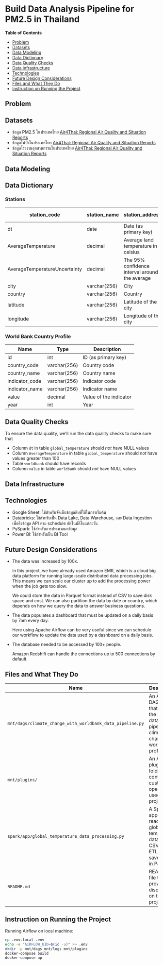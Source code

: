 # Build Data Analysis Pipeline for PM2.5 in Thailand

**Table of Contents**

* [Problem](#problem)
* [Datasets](#datasets)
* [Data Modeling](#data-modeling)
* [Data Dictionary](#data-dictionary)
* [Data Quality Checks](#data-quality-checks)
* [Data infrastructure](#data-infrastructure)
* [Technologies](#technologies)
* [Future Design Considerations](#future-design-considerations)
* [Files and What They Do](#files-and-what-they-do)
* [Instruction on Running the Project](#instruction-on-running-the-project)


## Problem



## Datasets

* ข้อมูล PM2.5 ในประเทศไทย [Air4Thai: Regional Air Quality and Situation Reports](http://www.air4thai.com/webV3/#/History)
* ข้อมูลไฟป่าในประเทศไทย [Air4Thai: Regional Air Quality and Situation Reports](http://www.air4thai.com/webV3/#/History)
* ข้อมูลโรงงานอุตสาหกรรมในประเทศไทย [Air4Thai: Regional Air Quality and Situation Reports](http://www.air4thai.com/webV3/#/History)

## Data Modeling



## Data Dictionary

### Stations

| station_code | station_name	| station_address |	lat	long |	province_id |
| - | - | - | - | - |
| dt | date | Date (as primary key) |
| AverageTemperature | decimal | Average land temperature in celsius |
| AverageTemperatureUncertainty | decimal | The 95% confidence interval around the average  |
| city | varchar(256) | City |
| country | varchar(256) | Country |
| latitude | varchar(256) | Latitude of the city |
| longitude | varchar(256) | Longitude of the city |

### World Bank Country Profile

| Name | Type | Description |
| - | - | - |
| id | int | ID (as primary key) |
| country_code | varchar(256) | Country code |
| country_name | varchar(256) | Country name |
| indicator_code | varchar(256) | Indicator code |
| indicator_name | varchar(256) | Indicator name |
| value | decimal | Value of the indicator |
| year | int | Year |

## Data Quality Checks

To ensure the data quality, we'll run the data quality checks to make sure that

* Column `dt` in table `global_temperature` should *not* have NULL values
* Column `AverageTemperature` in table `global_temperature` should *not* have values greater than 100
* Table `worldbank` should have records
* Column `value` in table `worldbank` should *not* have NULL values

## Data Infrastructure



## Technologies

* Google Sheet: ใช้สำหรับจัดเก็บข้อมูลดิบที่ใช้ในการเริ่มต้น
* Databricks: ใช้สำหรับเป็น Data Lake, Data Warehouse, และ Data Ingestion เพื่อดึงข้อมูล API ตาม schedule อัตโนมัติในแต่ละวัน
* PySpark: ใช้สำหรับการประมวลผลข้อมูล
* Power BI:  ใช้สำหรับเป็น BI Tool
  
## Future Design Considerations

* The data was increased by 100x.

  In this project, we have already used Amazon EMR, which is a  cloud big data
  platform for running large-scale distributed data processing jobs. This means
  we can scale our cluster up to add the processing power when the job gets too
  slow.

  We could store the data in Parquet format instead of CSV to save disk space
  and cost. We can also partition the data by date or country, which depends on
  how we query the data to answer business questions.

* The data populates a dashboard that must be updated on a daily basis by 7am every day.

  Here using Apache Airflow can be very useful since we can schedule our
  workflow to update the data used by a dashboard on a daily basis.

* The database needed to be accessed by 100+ people.

  Amazon Redshift can handle the connections up to 500 connections by default.

## Files and What They Do

| Name | Description |
| - | - |
| `mnt/dags/climate_change_with_worldbank_data_pipeline.py` | An Airflow DAG file that runs the ETL data pipeline on climate change and world bank profile data |
| `mnt/plugins/` | An Airflow plugin folder that contains customer operators used in this project |
| `spark/app/global_temperature_data_processing.py` | A Spark app that reads the global temperature data from CSV, runs ETL, and saves data in Parquet |
| `README.md` | README file that provides discussion on this project |

## Instruction on Running the Project

Running Airflow on local machine:

```sh
cp .env.local .env
echo -e "AIRFLOW_UID=$(id -u)" >> .env
mkdir -p mnt/dags mnt/logs mnt/plugins
docker-compose build
docker-compose up
```


